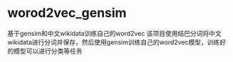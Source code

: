 # worod2vec_gensim
基于gensim和中文wikidata训练自己的word2vec 
该项目使用结巴分词将中文wikidata进行分词并保存，然后使用gensim训练自己的word2vec模型，训练好的模型可以进行分类等任务
